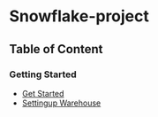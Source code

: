 # Snowflake-project

## Table of Content

### Getting Started

- [Get Started](https://github.com/deddyandri/Snowflake-project/wiki/1.-get-started)
- [Settingup Warehouse](https://github.com/deddyandri/Snowflake-project/wiki/2.-Setting-Up-Warehouse)  
  
